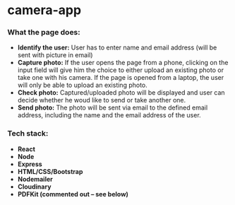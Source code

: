# camera-app

### What the page does:
* __Identify the user:__ User has to enter name and email address (will be sent with picture in email)
* __Capture photo:__ If the user opens the page from a phone, clicking on the input field will give him the choice to either upload an existing photo or take one with his camera. If the page is opened from a laptop, the user will only be able to upload an existing photo.
* __Check photo:__ Captured/uploaded photo will be displayed and user can decide whether he woud like to send or take another one.
* __Send photo:__ The photo will be sent via email to the defined email address, including the name and the email address of the user. 

### Tech stack:
* __React__
* __Node__ 
* __Express__
* __HTML/CSS/Bootstrap__
* __Nodemailer__
* __Cloudinary__
* __PDFKit (commented out – see below)__

